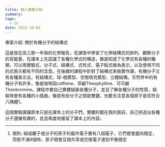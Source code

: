 ```yaml
---
title: 個人專案介紹
summary: 
tags:
  - CV
date: 2022-10-02
---
```

專案介紹: 關於有機分子的結構式

這是我在高三那一年做的化學報告，在課堂中學習了化學結構式的排列、觀察分子的官能基，在課本上先認識了各種化學式的構造，像是知道了化學式有各種的種類，可以用實驗式、分子式、結構式、式性式、電子點式做為表示，以及使用不同的式表示都有不同的含意。在後續的課程中針對了結構式來做實作課，有機分子又有各種表示法，有結構式、球-棍模型、空間填充模型、立體結構。天然界中的有機分子有許多，像是咖啡因caffeine、茶鹼Theophylline、可可鹼Theobromine。課程中要自己實體組裝各種分子，並且了解各種分子的性質，組裝時會有各種的小插曲，像是有些分子之間是雙鍵，也要去注意各個原子是否符合八隅體1。

這個實驗課讓原本只是在課本上的分子們，實體的擺在我的面前，自己拼造出各種分子還蠻有趣的，並且再度地複習了課本上的內容。
 




________________________________
 1. 規則: 組成離子或分子的原子的最外電子層有八個電子，它們便會趨向穩定，而若不滿8個時，原子間會互相共享或交換電子達到平衡穩定
